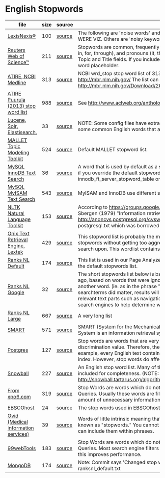 # English Stopwords

file                                                        | size | source                                                                                                                                     | description                                                                                                                                                                                                                                                                                                                                                                                                                                                                                                                  
------------------------------------------------------------|------|--------------------------------------------------------------------------------------------------------------------------------------------|------------------------------------------------------------------------------------------------------------------------------------------------------------------------------------------------------------------------------------------------------------------------------------------------------------------------------------------------------------------------------------------------------------------------------------------------------------------------------------------------------------------------------
[LexisNexis®](en/lexisnexis.txt)                            | 100  | [source](http://help.lexisnexis.com/tabula-rasa/totalpatent/noisewords_ref-reference?lbu=US&locale=en_US&audience=online)                  | The following are 'noise words' and are never searchable: EVER HARDLY HENCE INTO NOR WERE VIZ. Others are 'noisy keywords' and are searchable by enclosing them in quotes.                                                                                                                                                                                                                                                                                                                                                   
[Reuters Web of Science™](en/reuters_wos.txt)               | 211  | [source](https://images.webofknowledge.com/WOK46/help/WOS/ht_stopwd.html)                                                                  | Stopwords are common, frequently used words such as articles (a, an, the), prepositions (of, in, for, through), and pronouns (it, their, his) that cannot be searched as individual words in the Topic and Title fields. If you include a stopword in a phrase, the stopword is interpreted as a word placeholder.                                                                                                                                                                                                           
[ATIRE, NCBI Medline](en/atire_ncbi.txt)                    | 313  | [source](http://www.atire.org/hg/atire/file/tip/source/stop_word.c)                                                                        | NCBI wrd_stop stop word list of 313 terms extracted from Medline. Its use is unrestricted http://mbr.nlm.nih.gov/ The list can be downloaded from here: http://mbr.nlm.nih.gov/Download/2009/WordCounts/wrd_stop                                                                                                                                                                                                                                                                                                             
[ATIRE Puurula (2013) stop word list](en/atire_puurula.txt) | 988  | [source](http://www.atire.org/hg/atire/file/tip/source/stop_word.c)                                                                        | See http://www.aclweb.org/anthology/U13-1013                                                                                                                                                                                                                                                                                                                                                                                                                                                                                 
[Lucene, Solr, Elastisearch.](en/lucene_elastisearch.txt)   | 33   | [source](https://github.com/apache/lucene-solr/blob/master/lucene/core/src/java/org/apache/lucene/analysis/standard/StandardAnalyzer.java) | NOTE: Some config files have extra 's' and 't' as stopwords. An unmodifiable set containing some common English words that are not usually useful for searching.                                                                                                                                                                                                                                                                                                                                                             
[MALLET Topic Modeling Toolkit](en/mallet.txt)              | 524  | [source](https://github.com/mimno/Mallet/blob/master/stoplists/en.txt)                                                                     | Default MALLET stopword list.                                                                                                                                                                                                                                                                                                                                                                                                                                                                                                
[MySQL InnoDB Text Search](en/mysql_innodb.txt)             | 36   | [source](http://dev.mysql.com/doc/refman/8.0/en/innodb-ft-default-stopword-table.html)                                                     | A word that is used by default as a stopword for FULLTEXT indexes on InnoDB tables. Not used if you override the default stopword processing with either the innodb_ft_server_stopword_table or the innodb_ft_user_stopword_table option.                                                                                                                                                                                                                                                                                    
[MySQL MyISAM Text Search](en/mysql_myisam.txt)             | 543  | [source](https://dev.mysql.com/doc/refman/5.6/en/server-system-variables.html#sysvar_ft_stopword_file)                                     | MyISAM and InnoDB use different stoplists.                                                                                                                                                                                                                                                                                                                                                                                                                                                                                   
[NLTK Natural Language Toolkit](en/nltk.txt)                | 153  | [source](http://www.nltk.org/book/ch02.html)                                                                                               | According to https://groups.google.com/forum/#!topic/nltk-users/YVF0S0Q_8k4 Van Rij. Sbergen (1979) "Information retrieval" (Butterworths, London). It's slightly expanded from http://anoncvs.postgresql.org/cvsweb.cgi/pgsql/src/backend/snowball/stopwords/english.stop postgresql.txt which was borrowed from snowball presumably.                                                                                                                                                                                       
[Onix Text Retrieval Engine, Lextek](en/onix.txt)           | 429  | [source](http://www.lextek.com/manuals/onix/stopwords1.html)                                                                               | This stopword list is probably the most widely used stopword list. It covers a wide number of stopwords without getting too aggressive and including too many words which a user might search upon. This wordlist contains 429 words.                                                                                                                                                                                                                                                                                        
[Ranks NL Default](en/ranksnl_default.txt)                  | 174  | [source](http://www.ranks.nl/stopwords)                                                                                                    | This list is used in our Page Analyzer and Article Analyzer for English text, when you let it use the default stopwords list.                                                                                                                                                                                                                                                                                                                                                                                                
[Ranks NL Google](en/ranksnl_oldgoogle.txt)                 | 32   | [source](http://www.ranks.nl/stopwords)                                                                                                    | The short stopwords list below is based on what we believed to be Google stopwords a decade ago, based on words that were ignored if you would search for them in combination with another word. (ie. as in the phrase "a keyword").  Last time we checked using stopwords in searchterms did matter, results will be different. We do believe stopwords (and other non-relevant text parts such as navigation menus) are filtered out of the text by Google and other search engines to help determine what a page is about.
[Ranks NL Large](en/ranksnl_large.txt)                      | 667  | [source](http://www.ranks.nl/stopwords)                                                                                                    | A very long list                                                                                                                                                                                                                                                                                                                                                                                                                                                                                                             
[SMART](en/smart.txt)                                       | 571  | [source](ftp://ftp.cs.cornell.edu/pub/smart/english.stop)                                                                                  | SMART (System for the Mechanical Analysis and Retrieval of Text) Information Retrieval System is an information retrieval system developed at Cornell University in the 1960s.                                                                                                                                                                                                                                                                                                                                               
[Postgres](en/postgresql.txt)                               | 127  | [source](https://www.postgresql.org/docs/9.1/static/textsearch-dictionaries.html#TEXTSEARCH-STOPWORDS)                                     | Stop words are words that are very common, appear in almost every document, and have no discrimination value. Therefore, they can be ignored in the context of full text searching. For example, every English text contains words like a and the, so it is useless to store them in an index. However, stop words do affect the positions in tsvector, which in turn affect ranking.                                                                                                                                        
[Snowball](en/snowball.txt)                                 | 227  | [source](https://github.com/snowballstem/snowball-website/blob/master/algorithms/english/stop.txt)                                         | An English stop word list. Many of the forms below are quite rare (e.g. 'yourselves') but included for completeness. (NOTE: Included the extra words mentioned in comments) http://snowball.tartarus.org/algorithms/english/stop.txt                                                                                                                                                                                                                                                                                         
[From xpo6.com](en/xpo6.txt)                                | 319  | [source](http://xpo6.com/wp-content/uploads/2015/01/stop-word-list.txt)                                                                    | Stop Words are words which do not contain important significance to be used in Search Queries. Usually these words are filtered out from search queries because they return vast amount of unnecessary information.                                                                                                                                                                                                                                                                                                          
[EBSCOhost](en/ebscohost_medline_cinahl.txt)                | 24   | [source](https://help.ebsco.com/interfaces/CINAHL_MEDLINE_Databases/CINAHL_and_MEDLINE_FAQs/stop_words_in_EBSCOhost_medical_databases)     | The stop words used in EBSCOhost medical databases MEDLINE and CINAHL                                                                                                                                                                                                                                                                                                                                                                                                                                                        
[Ovid (Medical information services)](en/ovid.txt)          | 39   | [source](http://resourcecenter.ovid.com/site/products/fieldguide/umda/Stopwords.jsp)                                                       | Words of little intrinsic meaning that occur too frequently to be useful in searching text are known as "stopwords." You cannot search for the following stopwords by themselves, but you can include them within phrases.                                                                                                                                                                                                                                                                                                   
[99webTools](en/99webTools)                                 | 183  | [source](http://99webtools.com/blog/list-of-english-stop-words/)                                                                           | Stop Words are words which do not contain important significance to be used in Search Queries. Most search engine filters these words from search query before performing search, this improves performance.                                                                                                                                                                                                                                                                                                                 
[MongoDB](en/ranksnl_default.txt)                           | 174  | [source](https://github.com/mongodb/mongo/blob/master/src/mongo/db/fts/stop_words_english.txt)                                             | Note: Commit says 'Changed stop words files to the snowball stop lists' but these are same as ranksnl_default.txt                                                                                                                                                                                                                                                                                                                                                                                                            
